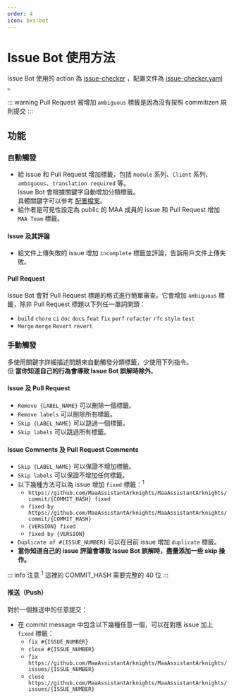 ```yaml
---
order: 4
icon: bxs:bot
---
```

# Issue Bot 使用方法

Issue Bot 使用的 action 為 [issue-checker](https://github.com/zzyyyl/issue-checker) ，配置文件為 [issue-checker.yaml](https://github.com/MaaAssistantArknights/MaaAssistantArknights/blob/master/.github/issue-checker.yaml) 。

::: warning
Pull Request 被增加 `ambiguous` 標籤是因為沒有按照 commitizen 規則提交
:::

## 功能

### 自動觸發

- 給 issue 和 Pull Request 增加標籤，包括 `module` 系列、`Client` 系列、`ambiguous`、`translation required` 等。  
  Issue Bot 會根據關鍵字自動增加分類標籤。  
  具體關鍵字可以參考 [配置檔案](https://github.com/MaaAssistantArknights/MaaAssistantArknights/blob/master/.github/issue-checker.yaml)。
- 給作者是可見性設定為 public 的 MAA 成員的 issue 和 Pull Request 增加 `MAA Team` 標籤。

#### Issue 及其評論

- 給文件上傳失敗的 issue 增加 `incomplete` 標籤並評論，告訴用戶文件上傳失敗。

#### Pull Request

Issue Bot 會對 Pull Request 標題的格式進行簡單審查。它會增加 `ambiguous` 標籤，除非 Pull Request 標題以下列任一單詞開頭：

- `build` `chore` `ci` `doc` `docs` `feat` `fix` `perf` `refactor` `rfc` `style` `test`
- `Merge` `merge` `Revert` `revert`

### 手動觸發

多使用關鍵字詳細描述問題來自動觸發分類標籤，少使用下列指令。  
但 **當你知道自己的行為會導致 Issue Bot 誤解時除外**。

#### Issue 及 Pull Request

- `Remove {LABEL_NAME}` 可以刪除一個標籤。
- `Remove labels` 可以刪除所有標籤。
- `Skip {LABEL_NAME}` 可以跳過一個標籤。
- `Skip labels` 可以跳過所有標籤。

#### Issue Comments 及 Pull Request Comments

- `Skip {LABEL_NAME}` 可以保證不增加標籤。
- `Skip labels` 可以保證不增加任何標籤。
- 以下幾種方法可以為 issue 增加 `fixed` 標籤：<sup>1</sup>  
  - `https://github.com/MaaAssistantArknights/MaaAssistantArknights/commit/{COMMIT_HASH} fixed`
  - `fixed by https://github.com/MaaAssistantArknights/MaaAssistantArknights/commit/{COMMIT_HASH}`
  - `{VERSION} fixed`
  - `fixed by {VERSION}`
- `Duplicate of #{ISSUE_NUMBER}` 可以在目前 issue 增加 `duplicate` 標籤。
- **當你知道自己的 issue 評論會導致 Issue Bot 誤解時，盡量添加一些 skip 操作。**

::: info 注意
<sup>1</sup> 這裡的 COMMIT_HASH 需要完整的 40 位
:::

#### 推送（Push）

對於一個推送中的任意提交：

- 在 commit message 中包含以下幾種任意一個，可以在對應 issue 加上 `fixed` 標籤：
  - `fix #{ISSUE_NUMBER}`
  - `close #{ISSUE_NUMBER}`
  - `fix https://github.com/MaaAssistantArknights/MaaAssistantArknights/issues/{ISSUE_NUMBER}`
  - `close https://github.com/MaaAssistantArknights/MaaAssistantArknights/issues/{ISSUE_NUMBER}`
